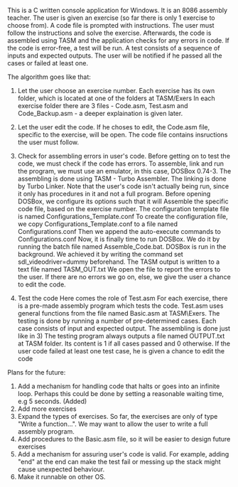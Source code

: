 This is a C written console application for Windows. It is an 8086 assembly teacher. The user is given an exercise (so far there is only 1 exercise to choose from).
A code file is prompted with instructions. The user must follow the instructions and solve the exercise. Afterwards, the code is assembled using TASM and the application
checks for any errors in code. If the code is error-free, a test will be run. A test consists of a sequence of inputs and expected outputs. The user will be notified if
he passed all the cases or failed at least one.

The algorithm goes like that:
1) Let the user choose an exercise number.
Each exercise has its own folder, which is located at one of the folders at TASM/Exers
In each exercise folder there are 3 files - Code.asm, Test.asm and Code_Backup.asm - a deeper explaination is given later.

2) Let the user edit the code.
If he choses to edit, the Code.asm file, specific to the exercise, will be open.
The code file contains insructions the user must follow.

3) Check for assembling errors in user's code.
Before getting on to test the code, we must check if the code has errors.
To assemble, link and run the program, we must use an emulator, in this case, DOSBox 0.74-3.
The assembling is done using TASM - Turbo Assembler.
The linking is done by Turbo Linker.
Note that the user's code isn't actually being run, since it only has procedures in it and not a full program.
Before opening DOSBox, we configure its options such that it will Assemble the specific code file, based on the exercise number.
The configuration template file is named Configurations_Template.conf
To create the configuration file, we copy Configurations_Template.conf to a file named Configurations.conf
Then we append the auto-execute commands to Configurations.conf
Now, it is finally time to run DOSBox. We do it by running the batch file named Assemble_Code.bat.
DOSBox is run in the background. We achieved it by writing the command set sdl_videodriver=dummy beforehand.
The TASM output is written to a text file named TASM_OUT.txt 
We open the file to report the errors to the user.
If there are no errors we go on, else, we give the user a chance to edit the code.

4) Test the code
Here comes the role of Test.asm
For each exercise, there is a pre-made assembly program which tests the code.
Test.asm uses general functions from the file named Basic.asm at TASM\Exers.
The testing is done by running a number of pre-determined cases. 
Each case consists of input and expected output.
The assembling is done just like in 3)
The testing program always outputs a file named OUTPUT.txt at TASM folder.
Its content is 1 if all cases passed and 0 otherwise.
If the user code failed at least one test case, he is given a chance to edit the code

Plans for the future:
1) Add a mechanism for handling code that halts or goes into an infinite loop. Perhaps this could be done by setting a reasonable waiting time, e.g 5 seconds. (Added)
2) Add more exercises
3) Expand the types of exercises. So far, the exercises are only of type "Write a function...". We may want to allow the user to write a full assembly program.
4) Add procedures to the Basic.asm file, so it will be easier to design future exercises
5) Add a mechanism for assuring user's code is valid. For example, adding "end" at the end can make the test fail or messing up the stack might cause unexpected behaviour.
6) Make it runnable on other OS.
